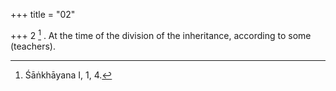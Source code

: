 +++
title = "02"

+++
2 [^2] . At the time of the division of the inheritance, according to some (teachers).


[^2]:  Śāṅkhāyana I, 1, 4.
